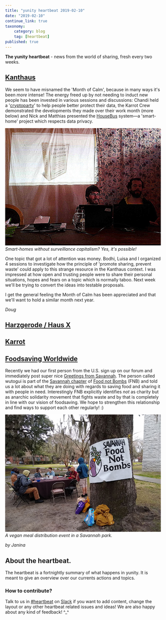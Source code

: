 ```yaml
---
title: "yunity heartbeat 2019-02-10"
date: "2019-02-10"
continue_link: true
taxonomy:
    category: blog
    tag: [heartbeat]
published: true
---
```


**The yunity heartbeat** - news from the world of sharing, fresh every two weeks.

## [Kanthaus](https://kanthaus.online)
We seem to have misnamed the 'Month of Calm', because in many ways it's been *more* intense! The energy freed up by not needing to induct new people has been invested in various sessions and discussions: Chandi held a '[cryptoparty](https://www.cryptoparty.in/)' to help people better protect their data, the Karrot Crew demonstrated the developments they made over their work month (more below) and Nick and Matthias presented the [HouseBus](https://github.com/NerdyProjects?utf8=%E2%9C%93&tab=repositories&q=house&type=&language=) system—a 'smart-home' project which respects data privacy.

![](houseBus.jpg)<br>
_Smart-homes without surveillance capitalism? Yes, it's possible!_ 

One topic that got a lot of attention was money. Bodhi, Luisa and I organized 4 sessions to investigate how the principle of 'promote sharing, prevent waste' could apply to this strange resource in the Kanthaus context. I was impressed at how open and trusting people were to share their personal situations, hopes and fears on a topic which is normally taboo. Next week we'll be trying to convert the ideas into testable proposals.

I get the general feeling the Month of Calm has been appreciated and that we'll want to hold a similar month next year.

_Doug_

## [Harzgerode / Haus X](http://freiefeldlage.de/)

## [Karrot](https://karrot.world)

## [Foodsaving Worldwide](https://foodsaving.world)

Recently we had our first person from the U.S. sign up on our forum and immediately post super nice [Greetings from Savannah](https://community.foodsaving.world/t/greetings-from-savannah). The person called wutogui is part of the [Savannah chapter](https://www.facebook.com/SavannahFNB/) of [Food not Bombs](http://foodnotbombs.net) (FNB) and told us a lot about what they are doing with regards to saving food and sharing it with people in need. Interestingly FNB explicitly identifies _not_ as charity but as anarchic solidarity movement that fights waste and by that is completely in line with our vision of foodsaving. We hope to strengthen this relationship and find ways to support each other regularly! :)

![](FNB_park.jpg)<br>
_A vegan meal distribution event in a Savannah park._  

_by Janina_

## About the heartbeat.
The heartbeat is a fortnightly summary of what happens in yunity. It is meant to give an overview over our currents actions and topics.

### How to contribute?
Talk to us in [#heartbeat](https://yunity.slack.com/messages/heartbeat/) on [Slack](https://slackin.yunity.org) if you want to add content, change the layout or any other heartbeat related issues and ideas! We are also happy about any kind of feedback! ^\_^
